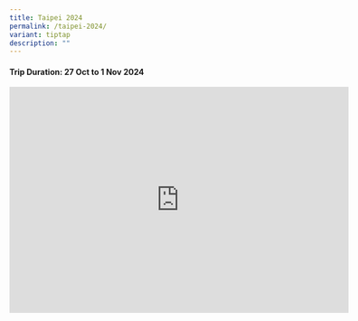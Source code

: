 ```yaml
---
title: Taipei 2024
permalink: /taipei-2024/
variant: tiptap
description: ""
---
```

<h4>Trip Duration: 27 Oct to 1 Nov 2024</h4>
<p></p>
<div class="iframe-wrapper">
<iframe height="400" width="600" allowfullscreen="true" frameborder="0" src="https://docs.google.com/presentation/d/e/2PACX-1vT_cGctz8cIadd7CccVBmBgRnVeXuugK4BOS-1iLAkVz1812FX5VADIoMDDBRjkDEGK_R5Xm7rf_nzd/embed?start=true&amp;loop=true&amp;delayms=5000"></iframe>
</div>
<p></p>